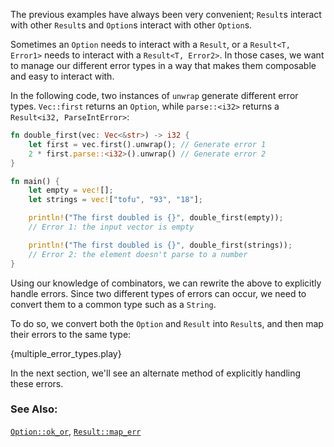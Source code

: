 The previous examples have always been very convenient; `Result`s interact 
with other `Result`s and `Option`s interact with other `Option`s. 

Sometimes an `Option` needs to interact with a `Result`, or a 
`Result<T, Error1>` needs to interact with a `Result<T, Error2>`. In those 
cases, we want to manage our different error types in a way that makes them 
composable and easy to interact with.

In the following code, two instances of `unwrap` generate different error 
types. `Vec::first` returns an `Option`, while `parse::<i32>` returns a 
`Result<i32, ParseIntError>`:

```rust
fn double_first(vec: Vec<&str>) -> i32 {
    let first = vec.first().unwrap(); // Generate error 1
    2 * first.parse::<i32>().unwrap() // Generate error 2
}

fn main() {
    let empty = vec![];
    let strings = vec!["tofu", "93", "18"];

    println!("The first doubled is {}", double_first(empty));
    // Error 1: the input vector is empty

    println!("The first doubled is {}", double_first(strings));
	// Error 2: the element doesn't parse to a number
}
```

Using our knowledge of combinators, we can rewrite the above to explicitly 
handle errors. Since two different types of errors can occur, we need to 
convert them to a common type such as a `String`.

To do so, we convert both the `Option` and `Result` into `Result`s, and 
then map their errors to the same type:

{multiple_error_types.play}

In the next section, we'll see an alternate method of explicitly handling these errors.

### See Also:

[`Option::ok_or`][okor], [`Result::map_err`][maperr]

[okor]: https://doc.rust-lang.org/std/option/enum.Option.html#method.ok_or
[maperr]: https://doc.rust-lang.org/std/result/enum.Result.html#method.map_err
